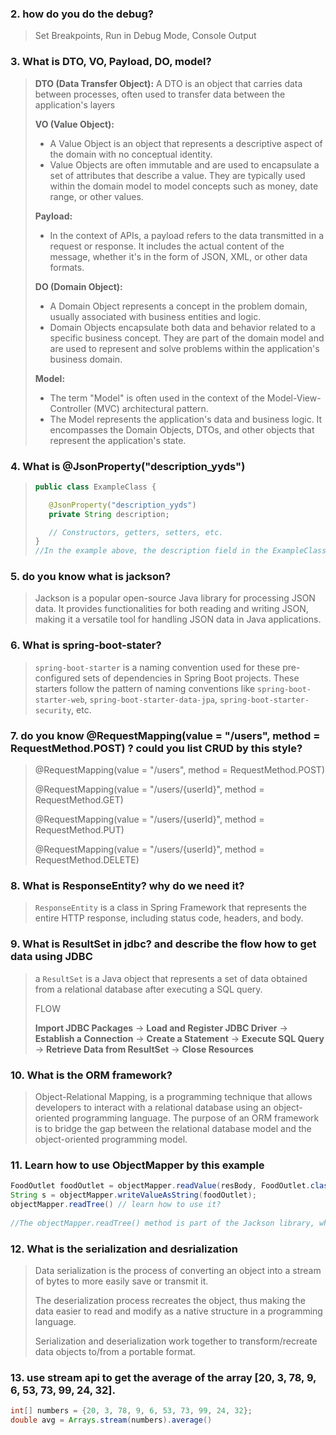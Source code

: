 ### 2. how do you do the debug?

> Set Breakpoints, Run in Debug Mode, Console Output

### 3. What is DTO, VO, Payload, DO, model?

> **DTO (Data Transfer Object):** A DTO is an object that carries data between processes, often used to transfer data between the application's layers
>
> **VO (Value Object):**
>
> - A Value Object is an object that represents a descriptive aspect of the domain with no conceptual identity.
> - Value Objects are often immutable and are used to encapsulate a set of attributes that describe a value. They are typically used within the domain model to model concepts such as money, date range, or other values.
>
> **Payload:**
>
> - In the context of APIs, a payload refers to the data transmitted in a request or response. It includes the actual content of the message, whether it's in the form of JSON, XML, or other data formats.
>
> **DO (Domain Object):**
>
> - A Domain Object represents a concept in the problem domain, usually associated with business entities and logic.
> - Domain Objects encapsulate both data and behavior related to a specific business concept. They are part of the domain model and are used to represent and solve problems within the application's business domain.
>
> **Model:**
>
> - The term "Model" is often used in the context of the Model-View-Controller (MVC) architectural pattern.
> - The Model represents the application's data and business logic. It encompasses the Domain Objects, DTOs, and other objects that represent the application's state.

### 4. What is @JsonProperty("description_yyds") 

>```java
>public class ExampleClass {
>
>    @JsonProperty("description_yyds")
>    private String description;
>
>    // Constructors, getters, setters, etc.
>}
>//In the example above, the description field in the ExampleClass is annotated with @JsonProperty("description_yyds"). This annotation tells the Jackson library to use the specified name ("description_yyds") as the property name when converting the Java object to JSON (serialization) or JSON to Java object (deserialization).
>```

### 5. do you know what is jackson?

>  Jackson is a popular open-source Java library for processing JSON data. It provides functionalities for both reading and writing JSON, making it a versatile tool for handling JSON data in Java applications. 

### 6.  What is spring-boot-stater? 

> `spring-boot-starter` is a naming convention used for these pre-configured sets of dependencies in Spring Boot projects. These starters follow the pattern of naming conventions like `spring-boot-starter-web`, `spring-boot-starter-data-jpa`, `spring-boot-starter-security`, etc.

### 7. do you know @RequestMapping(value = "/users", method = RequestMethod.POST) ? could you list CRUD by this style?

> @RequestMapping(value = "/users", method = RequestMethod.POST)
>
> @RequestMapping(value = "/users/{userId}", method = RequestMethod.GET)
>
> @RequestMapping(value = "/users/{userId}", method = RequestMethod.PUT)
>
> @RequestMapping(value = "/users/{userId}", method = RequestMethod.DELETE) 

### 8. What is ResponseEntity? why do we need it?

> `ResponseEntity` is a class in Spring Framework that represents the entire HTTP response, including status code, headers, and body. 

### 9. What is ResultSet in jdbc? and describe the flow how to get data using JDBC

> a `ResultSet` is a Java object that represents a set of data obtained from a relational database after executing a SQL query. 
>
> FLOW
>
> **Import JDBC Packages** ->  **Load and Register JDBC Driver** -> **Establish a Connection** -> **Create a Statement** -> **Execute SQL Query** -> **Retrieve Data from ResultSet** -> **Close Resources**

### 10. What is the ORM framework?

>  Object-Relational Mapping, is a programming technique that allows developers to interact with a relational database using an object-oriented programming language. The purpose of an ORM framework is to bridge the gap between the relational database model and the object-oriented programming model.

### 11. Learn how to use ObjectMapper by this example

```java
FoodOutlet foodOutlet = objectMapper.readValue(resBody, FoodOutlet.class);
String s = objectMapper.writeValueAsString(foodOutlet);
objectMapper.readTree() // learn how to use it?
  
//The objectMapper.readTree() method is part of the Jackson library, which is commonly used for JSON processing in Java. This method is used to read a JSON string and parse it into a JsonNode object. The JsonNode object allows you to access individual elements of the JSON structure using methods like get(). The asText(), asDouble(), and asInt() methods are used to retrieve values in the desired format.

```

### 12. What is the serialization and desrialization

> Data serialization is the process of converting an object into a stream of bytes to more easily save or transmit it.
>
> The deserialization process recreates the object, thus making the data easier to read and modify as a native structure in a programming language.
>
> Serialization and deserialization work together to transform/recreate data objects to/from a portable format.

### 13. use stream api to get the average of the array [20, 3, 78, 9, 6, 53, 73, 99, 24, 32].

```java
int[] numbers = {20, 3, 78, 9, 6, 53, 73, 99, 24, 32};
double avg = Arrays.stream(numbers).average()
```

